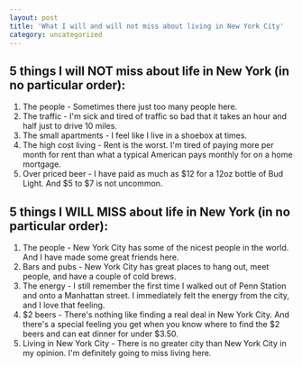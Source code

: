 ```yaml
---
layout: post
title: 'What I will and will not miss about living in New York City'
category: uncategorized
---
```


## 5 things I will NOT miss about life in New York (in no particular order):

1. The people - Sometimes there just too many people here.
2. The traffic - I'm sick and tired of traffic so bad that it takes an hour and half just to drive 10 miles.
3. The small apartments - I feel like I live in a shoebox at times.
4. The high cost living - Rent is the worst.  I'm tired of paying more per month for rent than what a typical American pays monthly for on a home mortgage.
5. Over priced beer - I have paid as much as $12 for a 12oz bottle of Bud Light.  And $5 to $7 is not uncommon.

## 5 things I WILL MISS about life in New York (in no particular order):

1. The people - New York City has some of the nicest people in the world.  And I have made some great friends here.
2. Bars and pubs - New York City has great places to hang out, meet people, and have a couple of cold brews.
3. The energy - I still remember the first time I walked out of Penn Station and onto a Manhattan street.  I immediately felt the energy from the city, and I love that feeling.
4. $2 beers - There's nothing like finding a real deal in New York City.  And there's a special feeling you get when you know where to find the $2 beers and can eat dinner for under $3.50.
5. Living in New York City - There is no greater city than New York City in my opinion.  I'm definitely going to miss living here.

